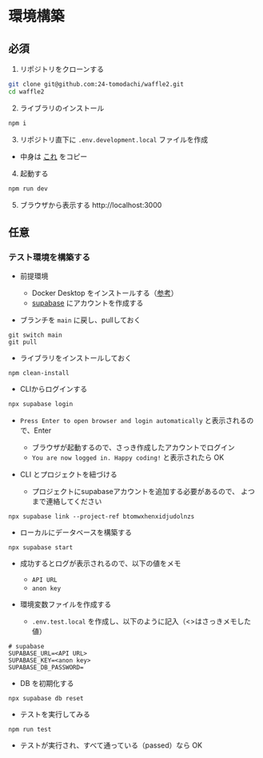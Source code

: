 # 環境構築
## 必須
1. リポジトリをクローンする
```sh
git clone git@github.com:24-tomodachi/waffle2.git
cd waffle2
```

2. ライブラリのインストール
```sh
npm i
```

3. リポジトリ直下に `.env.development.local` ファイルを作成
- 中身は [これ](https://discord.com/channels/1227430023808417822/1245541355229413386/1245541386204479569) をコピー

4. 起動する
```sh
npm run dev
```

5. ブラウザから表示する
http://localhost:3000

## 任意
### テスト環境を構築する
- 前提環境
  - Docker Desktop をインストールする（[参考](https://zenn.dev/seiya0/articles/tech-docker-desktop-for-win-install)）
  - [supabase](https://supabase.com/) にアカウントを作成する
 
- ブランチを `main` に戻し、pullしておく
```
git switch main
git pull
```

- ライブラリをインストールしておく
```
npm clean-install
```

- CLIからログインする
```sh
npx supabase login
```
- `Press Enter to open browser and login automatically` と表示されるので、Enter
  - ブラウザが起動するので、さっき作成したアカウントでログイン
  - `You are now logged in. Happy coding!` と表示されたら OK

- CLI とプロジェクトを紐づける<br>
  - プロジェクトにsupabaseアカウントを追加する必要があるので、 よつまで連絡してください
```
npx supabase link --project-ref btomwxhenxidjudolnzs
```

- ローカルにデータベースを構築する
```
npx supabase start
```
  - 成功するとログが表示されるので、以下の値をメモ
    - `API URL`
    - `anon key`

- 環境変数ファイルを作成する<br>
  - `.env.test.local` を作成し、以下のように記入（<>はさっきメモした値）
```
# supabase
SUPABASE_URL=<API URL>
SUPABASE_KEY=<anon key>
SUPABASE_DB_PASSWORD=
```

- DB を初期化する
```
npx supabase db reset
```

- テストを実行してみる
```
npm run test
```
  - テストが実行され、すべて通っている（passed）なら OK
